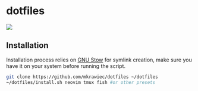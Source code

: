 # dotfiles

![](https://cloud.githubusercontent.com/assets/142805/25564634/ca1bb1a4-2db7-11e7-8bc9-da64f9f496dd.png)

## Installation

Installation process relies on [GNU Stow](https://www.gnu.org/software/stow/) for symlink creation, make sure you have it on your system before running the script.

```bash
git clone https://github.com/mkrawiec/dotfiles ~/dotfiles
~/dotfiles/install.sh neovim tmux fish #or other presets
```
